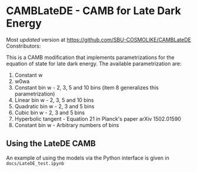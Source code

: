 # CAMBLateDE - CAMB for Late Dark Energy
Most *updated* version at https://github.com/SBU-COSMOLIKE/CAMBLateDE
Constributors:

This is a CAMB modification that implements parametrizations for the equation of state for late dark energy.
The available parametrization are: 
1) Constant w
2) w0wa
3) Constant bin w     - 2, 3, 5 and 10 bins (item 8 generalizes this parametrization)
4) Linear bin w       - 2, 3, 5 and 10 bins
5) Quadratic bin w    - 2, 3 and 5 bins
6) Cubic bin w        - 2, 3 and 5 bins
7) Hyperbolic tangent - Equation 21 in Planck's paper arXiv 1502.01590 
8) Constant bin w     - Arbitrary numbers of bins

## Using the LateDE CAMB
An example of using the models via the Python interface is given in `docs/LateDE_test.ipynb`
